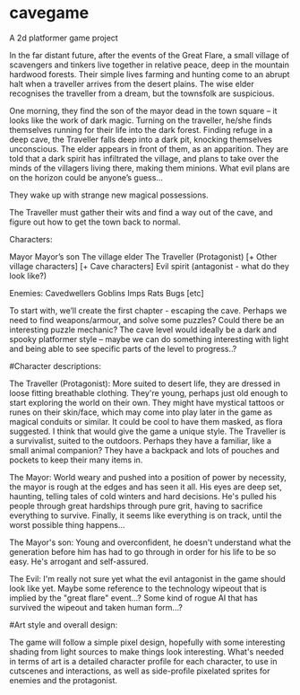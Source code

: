 # cavegame
A 2d platformer game project


In the far distant future, after the events of the Great Flare, a small village of scavengers and tinkers live together in relative peace, deep in the mountain hardwood forests. Their simple lives farming and hunting come to an abrupt halt when a traveller arrives from the desert plains. The wise elder recognises the traveller from a dream, but the townsfolk are suspicious.

One morning, they find the son of the mayor dead in the town square – it looks like the work of dark magic. Turning on the traveller, he/she finds themselves running for their life into the dark forest. Finding refuge in a deep cave, the Traveller falls deep into a dark pit, knocking themselves unconscious. The elder appears in front of them, as an apparition. They are told that a dark spirit has infiltrated the village, and plans to take over the minds of the villagers living there, making them minions. What evil plans are on the horizon could be anyone’s guess…

They wake up with strange new magical possessions.

The Traveller must gather their wits and find a way out of the cave, and figure out how to get the town back to normal.


Characters:

Mayor
Mayor’s son
The village elder
The Traveller (Protagonist)
[+ Other village characters]
[+ Cave characters]
Evil spirit (antagonist - what do they look like?)

Enemies:
Cavedwellers
Goblins
Imps
Rats
Bugs
[etc]


To start with, we’ll create the first chapter - escaping the cave. Perhaps we need to find weapons/armour, and solve some puzzles? Could there be an interesting puzzle mechanic? The cave level would ideally be a dark and spooky platformer style – maybe we can do something interesting with light and being able to see specific parts of the level to progress..?


#Character descriptions:

The Traveller (Protagonist):
More suited to desert life, they are dressed in loose fitting breathable clothing. They're young, perhaps just old enough to start exploring the world on their own. They might have mystical tattoos or runes on their skin/face, which may come into play later in the game as magical conduits or similar. It could be cool to have them masked, as flora suggested. I think that would give the game a unique style. The Traveller is a survivalist, suited to the outdoors. Perhaps they have a familiar, like a small animal companion? They have a backpack and lots of pouches and pockets to keep their many items in.

The Mayor:
World weary and pushed into a position of power by necessity, the mayor is rough at the edges and has seen it all. His eyes are deep set, haunting, telling tales of cold winters and hard decisions. He's pulled his people through great hardships through pure grit, having to sacrifice everything to survive. Finally, it seems like everything is on track, until the worst possible thing happens...

The Mayor's son:
Young and overconfident, he doesn't understand what the generation before him has had to go through in order for his life to be so easy. He's arrogant and self-assured.

The Evil:
I'm really not sure yet what the evil antagonist in the game should look like yet. Maybe some reference to the technology wipeout that is implied by the "great flare" event...? Some kind of rogue AI that has survived the wipeout and taken human form...?


#Art style and overall design:

The game will follow a simple pixel design, hopefully with some interesting shading from light sources to make things look interesting. What's needed in terms of art is a detailed character profile for each character, to use in cutscenes and interactions, as well as side-profile pixelated sprites for enemies and the protagonist.

